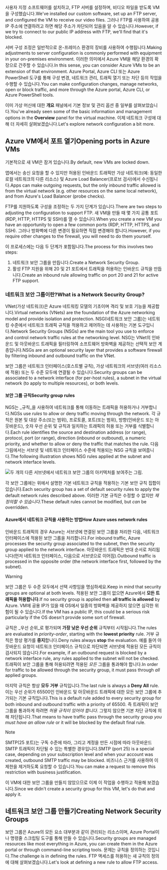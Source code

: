 <span data-ttu-id="828c4-101">사용자 지정 소프트웨어를 설치하고, FTP 서버를 설정하며, 비디오 파일을 받도록 VM을 구성했습니다.</span><span class="sxs-lookup"><span data-stu-id="828c4-101">We've installed our custom software, set up an FTP server, and configured the VM to receive our video files.</span></span> <span data-ttu-id="828c4-102">그러나 FTP를 사용하여 공용 IP 주소에 연결하려고 하면 해당 주소가 차단되어 있음을 알 수 있습니다.</span><span class="sxs-lookup"><span data-stu-id="828c4-102">However, if we try to connect to our public IP address with FTP, we'll find that it's blocked.</span></span> 

<span data-ttu-id="828c4-103">서버 구성 조정은 일반적으로 온-프레미스 환경의 장비를 사용하여 수행됩니다.</span><span class="sxs-lookup"><span data-stu-id="828c4-103">Making adjustments to server configuration is commonly performed with equipment in your on-premises environment.</span></span> <span data-ttu-id="828c4-104">이러한 의미에서 Azure VM을 해당 환경의 확장으로 간주할 수 있습니다.</span><span class="sxs-lookup"><span data-stu-id="828c4-104">In this sense, you can consider Azure VMs to be an extension of that environment.</span></span> <span data-ttu-id="828c4-105">Azure Portal, Azure CLI 또는 Azure PowerShell 도구를 통해 구성 변경, 네트워크 관리, 트래픽 열기 또는 차단 등의 작업을 수행할 수 있습니다.</span><span class="sxs-lookup"><span data-stu-id="828c4-105">You can make configuration changes, manage networks, open or block traffic, and more through the Azure portal, Azure CLI, or Azure PowerShell tools.</span></span>

<span data-ttu-id="828c4-106">이미 가상 머신에 대한 **개요** 패널에서 기본 정보 및 관리 옵션 중 일부를 살펴보았습니다.</span><span class="sxs-lookup"><span data-stu-id="828c4-106">You've already seen some of the basic information and management options in the **Overview** panel for the virtual machine.</span></span> <span data-ttu-id="828c4-107">이제 네트워크 구성에 대해 더 자세히 살펴보겠습니다.</span><span class="sxs-lookup"><span data-stu-id="828c4-107">Let's explore network configuration a bit more.</span></span>

## <a name="opening-ports-in-azure-vms"></a><span data-ttu-id="828c4-108">Azure VM에서 포트 열기</span><span class="sxs-lookup"><span data-stu-id="828c4-108">Opening ports in Azure VMs</span></span>

<span data-ttu-id="828c4-109">기본적으로 새 VM은 잠겨 있습니다.</span><span class="sxs-lookup"><span data-stu-id="828c4-109">By default, new VMs are locked down.</span></span> 

<span data-ttu-id="828c4-110">앱에서는 송신 요청을 할 수 있지만 허용된 인바운드 트래픽만 가상 네트워크(예: 동일한 로컬 네트워크의 다른 리소스) 및 Azure Load Balancer(프로브 검사)에서 수신됩니다.</span><span class="sxs-lookup"><span data-stu-id="828c4-110">Apps can make outgoing requests, but the only inbound traffic allowed is from the virtual network (e.g. other resources on the same local network), and from Azure's Load Balancer (probe checks).</span></span>

<span data-ttu-id="828c4-111">FTP를 지원하도록 구성을 조정하는 두 가지 단계가 있습니다.</span><span class="sxs-lookup"><span data-stu-id="828c4-111">There are two steps to adjusting the configuration to support FTP.</span></span> <span data-ttu-id="828c4-112">새 VM을 만들 때 몇 가지 공통 포트(RDP, HTTP, HTTPS 및 SSH)를 열 수 있습니다.</span><span class="sxs-lookup"><span data-stu-id="828c4-112">When you create a new VM you have an opportunity to open a few common ports (RDP, HTTP, HTTPS, and SSH).</span></span> <span data-ttu-id="828c4-113">그러나 방화벽에 다른 변경이 필요하면 직접 변경해야 합니다.</span><span class="sxs-lookup"><span data-stu-id="828c4-113">However, if you require other changes to the firewall, you will need to do them yourself.</span></span>

<span data-ttu-id="828c4-114">이 프로세스에는 다음 두 단계가 포함됩니다.</span><span class="sxs-lookup"><span data-stu-id="828c4-114">The process for this involves two steps:</span></span>

1. <span data-ttu-id="828c4-115">네트워크 보안 그룹을 만듭니다.</span><span class="sxs-lookup"><span data-stu-id="828c4-115">Create a Network Security Group.</span></span>
2. <span data-ttu-id="828c4-116">활성 FTP 지원을 위해 20 및 21 포트에서 트래픽을 허용하는 인바운드 규칙을 만듭니다.</span><span class="sxs-lookup"><span data-stu-id="828c4-116">Create an inbound rule allowing traffic on port 20 and 21 for active FTP support.</span></span>

### <a name="what-is-a-network-security-group"></a><span data-ttu-id="828c4-117">네트워크 보안 그룹이란?</span><span class="sxs-lookup"><span data-stu-id="828c4-117">What is a Network Security Group?</span></span>

<span data-ttu-id="828c4-118">VNet(가상 네트워크)은 Azure 네트워킹 모델의 기초이며 격리 및 보호 기능을 제공합니다.</span><span class="sxs-lookup"><span data-stu-id="828c4-118">Virtual networks (VNets) are the foundation of the Azure networking model and provide isolation and protection.</span></span> <span data-ttu-id="828c4-119">NSG(네트워크 보안 그룹)는 네트워킹 수준에서 네트워크 트래픽 규칙을 적용하고 제어하는 데 사용하는 기본 도구입니다.</span><span class="sxs-lookup"><span data-stu-id="828c4-119">Network Security Groups (NSGs) are the main tool you use to enforce and control network traffic rules at the networking level.</span></span> <span data-ttu-id="828c4-120">NSG는 VNet의 인바운드 및 아웃바운드 트래픽을 필터링하여 소프트웨어 방화벽을 제공하는 선택적 보안 계층입니다.</span><span class="sxs-lookup"><span data-stu-id="828c4-120">NSGs are an optional security layer that provides a software firewall by filtering inbound and outbound traffic on the VNet.</span></span> 

<span data-ttu-id="828c4-121">보안 그룹은 네트워크 인터페이스(호스트별 규칙), 가상 네트워크의 서브넷(여러 리소스에 적용) 또는 두 수준 모두에 연결될 수 있습니다.</span><span class="sxs-lookup"><span data-stu-id="828c4-121">Security groups can be associated to a network interface (for per-host rules), a subnet in the virtual network (to apply to multiple resources), or both levels.</span></span> 

#### <a name="security-group-rules"></a><span data-ttu-id="828c4-122">보안 그룹 규칙</span><span class="sxs-lookup"><span data-stu-id="828c4-122">Security group rules</span></span>

<span data-ttu-id="828c4-123">NGS는 _규칙_을 사용하여 네트워크를 통해 이동하는 트래픽을 허용하거나 거부합니다.</span><span class="sxs-lookup"><span data-stu-id="828c4-123">NGSs use _rules_ to allow or deny traffic moving through the network.</span></span> <span data-ttu-id="828c4-124">각 규칙은 원본 및 대상 주소(또는 범위), 프로토콜, 포트(또는 범위), 방향(인바운드 또는 아웃바운드), 숫자 우선 순위 및 규칙과 일치하는 트래픽의 허용 또는 거부를 식별합니다.</span><span class="sxs-lookup"><span data-stu-id="828c4-124">Each rule identifies the source and destination address (or range), protocol, port (or range), direction (inbound or outbound), a numeric priority, and whether to allow or deny the traffic that matches the rule.</span></span> <span data-ttu-id="828c4-125">다음 그림에서는 서브넷 및 네트워크 인터페이스 수준에 적용되는 NSG 규칙을 보여줍니다.</span><span class="sxs-lookup"><span data-stu-id="828c4-125">The following illustration shows NSG rules applied at the subnet and network interface levels.</span></span>

![두 개의 다른 서브넷에서 네트워크 보안 그룹의 아키텍처를 보여주는 그림.](../media/7-nsg-rules.png)

<span data-ttu-id="828c4-129">각 보안 그룹에는 위에서 설명한 기본 네트워크 규칙을 적용하는 기본 보안 규칙 집합이 있습니다.</span><span class="sxs-lookup"><span data-stu-id="828c4-129">Each security group has a set of default security rules to apply the default network rules described above.</span></span> <span data-ttu-id="828c4-130">이러한 기본 규칙은 수정할 수 없지만 _재정의할 수 있습니다_.</span><span class="sxs-lookup"><span data-stu-id="828c4-130">These default rules cannot be modified, but _can_ be overridden.</span></span>

#### <a name="how-azure-uses-network-rules"></a><span data-ttu-id="828c4-131">Azure에서 네트워크 규칙을 사용하는 방법</span><span class="sxs-lookup"><span data-stu-id="828c4-131">How Azure uses network rules</span></span>

<span data-ttu-id="828c4-132">인바운드 트래픽의 경우 Azure는 서브넷에 연결된 보안 그룹을 처리한 다음, 네트워크 인터페이스에 적용된 보안 그룹을 처리합니다.</span><span class="sxs-lookup"><span data-stu-id="828c4-132">For inbound traffic, Azure processes the security group associated to the subnet, then the security group applied to the network interface.</span></span> <span data-ttu-id="828c4-133">아웃바운드 트래픽은 반대 순서로 처리됩니다(먼저 네트워크 인터페이스, 다음으로 서브넷으로 이어짐).</span><span class="sxs-lookup"><span data-stu-id="828c4-133">Outbound traffic is processed in the opposite order (the network interface first, followed by the subnet).</span></span>

> [!WARNING]
> <span data-ttu-id="828c4-134">보안 그룹은 두 수준 모두에서 선택 사항임을 명심하세요.</span><span class="sxs-lookup"><span data-stu-id="828c4-134">Keep in mind that security groups are optional at both levels.</span></span> <span data-ttu-id="828c4-135">적용된 보안 그룹이 없으면 Azure에서 **모든 트래픽을 허용합니다**.</span><span class="sxs-lookup"><span data-stu-id="828c4-135">If no security group is applied then **all traffic is allowed** by Azure.</span></span> <span data-ttu-id="828c4-136">VM에 공용 IP가 있을 때 OS에서 일종의 방화벽을 제공하지 않으면 심각한 위험이 될 수 있습니다.</span><span class="sxs-lookup"><span data-stu-id="828c4-136">If the VM has a public IP, this could be a serious risk particularly if the OS doesn't provide some sort of firewall.</span></span>

<span data-ttu-id="828c4-137">규칙은 _우선 순위_로 평가되며 **가장 낮은 우선 순위** 규칙부터 시작됩니다.</span><span class="sxs-lookup"><span data-stu-id="828c4-137">The rules are evaluated in _priority-order_, starting with the **lowest priority** rule.</span></span> <span data-ttu-id="828c4-138">거부 규칙은 항상 평가를 **중지**합니다.</span><span class="sxs-lookup"><span data-stu-id="828c4-138">Deny rules always **stop** the evaluation.</span></span> <span data-ttu-id="828c4-139">예를 들어 아웃바운드 요청이 네트워크 인터페이스 규칙으로 차단되면 서브넷에 적용된 모든 규칙이 검사되지 않습니다.</span><span class="sxs-lookup"><span data-stu-id="828c4-139">For example, if an outbound request is blocked by a network interface rule, any rules applied to the subnet will not be checked.</span></span> <span data-ttu-id="828c4-140">트래픽이 보안 그룹을 통해 허용되려면 적용된 _모든_ 그룹을 통과해야 합니다.</span><span class="sxs-lookup"><span data-stu-id="828c4-140">In order for traffic to be allowed through the security group, it must pass through _all_ applied groups.</span></span>

<span data-ttu-id="828c4-141">마지막 규칙은 항상 **모두 거부** 규칙입니다.</span><span class="sxs-lookup"><span data-stu-id="828c4-141">The last rule is always a **Deny All** rule.</span></span> <span data-ttu-id="828c4-142">이는 우선 순위가 65500인 인바운드 및 아웃바운드 트래픽에 대한 모든 보안 그룹에 추가되는 기본 규칙입니다.</span><span class="sxs-lookup"><span data-stu-id="828c4-142">This is a default rule added to every security group for both inbound and outbound traffic with a priority of 65500.</span></span> <span data-ttu-id="828c4-143">즉 트래픽이 보안 그룹을 통과하게 하려면 _허용 규칙이 있어야 합니다_. 그렇지 않으면 기본 차단 규칙에 의해 차단됩니다.</span><span class="sxs-lookup"><span data-stu-id="828c4-143">That means to have traffic pass through the security group _you must have an allow rule_ or it will be blocked by the default final rule.</span></span>

> [!NOTE]
> <span data-ttu-id="828c4-144">SMTP(25 포트)는 구독 수준에 따라, 그리고 계정을 만든 시점에 따라 아웃바운드 SMTP 트래픽이 차단될 수 있는 특별한 경우입니다.</span><span class="sxs-lookup"><span data-stu-id="828c4-144">SMTP (port 25) is a special case, depending on your subscription level and when your account was created, outbound SMTP traffic may be blocked.</span></span> <span data-ttu-id="828c4-145">비즈니스 근거를 사용하여 이 제한을 제거하도록 요청할 수 있습니다.</span><span class="sxs-lookup"><span data-stu-id="828c4-145">You can make a request to remove this restriction with business justification.</span></span>

<span data-ttu-id="828c4-146">이 VM에 대한 보안 그룹을 만들지 않았으므로 이제 이 작업을 수행하고 적용해 보겠습니다.</span><span class="sxs-lookup"><span data-stu-id="828c4-146">Since we didn't create a security group for this VM, let's do that and apply it.</span></span>

## <a name="creating-network-security-groups"></a><span data-ttu-id="828c4-147">네트워크 보안 그룹 만들기</span><span class="sxs-lookup"><span data-stu-id="828c4-147">Creating Network Security Groups</span></span>

<span data-ttu-id="828c4-148">보안 그룹은 Azure의 모든 요소 대부분과 같이 관리되는 리소스이며, Azure Portal이나 명령줄 스크립팅 도구를 통해 만들 수 있습니다.</span><span class="sxs-lookup"><span data-stu-id="828c4-148">Security groups are managed resources like most everything in Azure, you can create them in the Azure portal or through command-line scripting tools.</span></span> <span data-ttu-id="828c4-149">문제는 규칙을 정의하는 것입니다.</span><span class="sxs-lookup"><span data-stu-id="828c4-149">The challenge is in defining the rules.</span></span> <span data-ttu-id="828c4-150">FTP 액세스를 허용하는 새 규칙의 정의에 대해 살펴보겠습니다.</span><span class="sxs-lookup"><span data-stu-id="828c4-150">Let's look at defining a new rule to allow FTP access.</span></span>